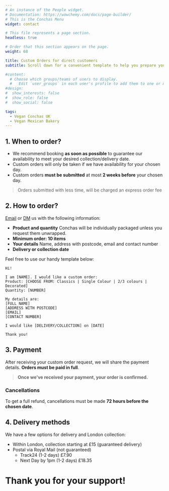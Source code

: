 ```yaml
---
# An instance of the People widget.
# Documentation: https://wowchemy.com/docs/page-builder/
# This is the Conchas Menu
widget: contact

# This file represents a page section.
headless: true

# Order that this section appears on the page.
weight: 68

title: Custom Orders for direct customers
subtitle: Scroll down for a convenient template to help you prepare your email/DM

#content:
  # Choose which groups/teams of users to display.
  #   Edit `user_groups` in each user's profile to add them to one or more of these groups.
#design:
#  show_interests: false
#  show_role: false
#  show_social: false

tags: 
  - Vegan Conchas UK
  - Vegan Mexican Bakery
---
```


## 1. When to order? 
+ We recommend booking **as soon as possible** to guarantee our availability to meet your desired collection/delivery date.
+ Custom orders will only be taken if we have availability for your chosen day.
+ Custom orders **must be submitted** at most **2 weeks before** your chosen day.
> Orders submitted with less time, will be charged an express order fee

## 2. How to order? 
[Email](../contact) or [DM](https://www.instagram.com/vegan.palsusto) us with the following information: 
+ **Product and quantity** Conchas will be individually packaged unless you request them unwrapped.
+ **Minimum order: 10 items**
+ **Your details** Name, address with postcode, email and contact number
+ **Delivery or collection date**

Feel free to use our handy template below: 

```
Hi! 

I am [NAME]. I would like a custom order: 
Product: [CHOOSE FROM: Classics | Single Colour | 2/3 colours | Decorated]
Quantity: [NUMBER]

My details are: 
[FULL NAME]
[ADDRESS WITH POSTCODE]
[EMAIL]
[CONTACT NUMBER]

I would like [DELIVERY/COLLECTION] on [DATE]

Thank you! 
```
## 3. Payment
After receiving your custom order request, we will share the payment details.
**Orders must be paid in full**. 
> **Once we've received your payment, your order is confirmed.**

###  Cancellations 
To get a full refund, cancellations must be made **72 hours before the chosen date**.

##  4. Delivery methods
We have a few options for delivery and London collection: 
+ Within London, collection starting at £15 (guaranteed delivery)
+ Postal via Royal Mail (not guaranteed)
  + Track24 (1-2 days) £7.90 
  + Next Day by 1pm (1-2 days) £18.35 


# Thank you for your support!

<!-- -- -->
<!-- 1. View on Instagram available delivery dates -->

<!-- 2. Direct message us on [Instagram](www.instagram.com/vegan.palsusto) or [email](../contact/) -->
